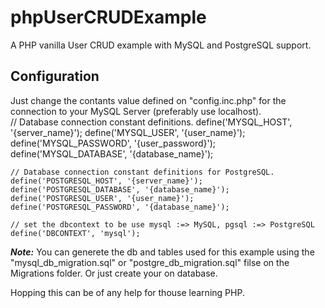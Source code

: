 # phpUserCRUDExample
A PHP vanilla User CRUD example with MySQL and PostgreSQL support.

## Configuration
Just change the contants value defined on "config.inc.php" for the connection to your MySQL Server (preferably use localhost).<br>
    // Database connection constant definitions.
    define('MYSQL_HOST', '{server_name}');
    define('MYSQL_USER', '{user_name}');
    define('MYSQL_PASSWORD', '{user_password}');
    define('MYSQL_DATABASE', '{database_name}');

    // Database connection constant definitions for PostgreSQL.
    define('POSTGRESQL_HOST', '{server_name}');
    define('POSTGRESQL_DATABASE', '{database_name}');
    define('POSTGRESQL_USER', '{user_name}');
    define('POSTGRESQL_PASSWORD', '{database_name}');

    // set the dbcontext to be use mysql :=> MySQL, pgsql :=> PostgreSQL
    define('DBCONTEXT', 'mysql');

***Note:*** You can generete the db and tables used for this example using the "mysql_db_migration.sql" or "postgre_db_migration.sql" filse on the Migrations folder. Or just create your on database. 

Hopping this can be of any help for thouse learning PHP.
